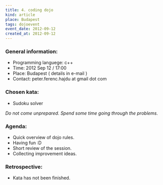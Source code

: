 ```yaml
---
title: 4. coding dojo
kind: article
place: Budapest
tags: dojoevent
event_date: 2012-09-12
created_at: 2012-09-12
---
```


### General information:

* Programming languege: c++
* Time: 2012 Sep 12 / 17:00
* Place: Budapest ( details in e-mail )
* Contact: peter.ferenc.hajdu at gmail dot com

### Chosen kata:

* Sudoku solver

_Do not come unprepared. Spend some time going through the problems._

### Agenda:

* Quick overview of dojo rules.
* Having fun :D
* Short review of the session.
* Collecting improvement ideas.

### Retrospective:

* Kata has not been finished.

